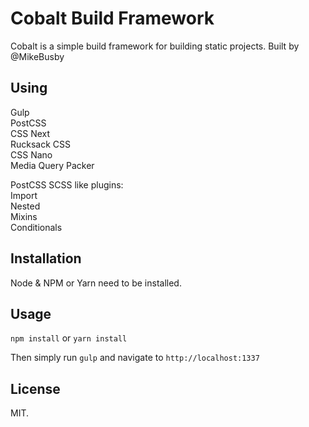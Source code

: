 # Cobalt Build Framework

Cobalt is a simple build framework for building static projects. Built by @MikeBusby

## Using

Gulp  
PostCSS  
CSS Next  
Rucksack CSS  
CSS Nano  
Media Query Packer  

PostCSS SCSS like plugins:  
  Import  
  Nested  
  Mixins  
  Conditionals  

## Installation

Node & NPM or Yarn need to be installed.

## Usage

```npm install``` or ```yarn install```

Then simply run ```gulp``` and navigate to ```http://localhost:1337```

## License

MIT.
